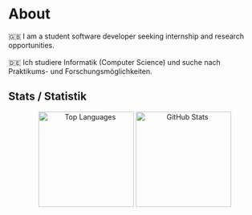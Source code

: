 # About 
🇬🇧 I am a student software developer seeking internship and research opportunities.
<br>
<br>
🇩🇪 Ich studiere Informatik (Computer Science) und suche nach Praktikums- und Forschungsmöglichkeiten.


## Stats / Statistik
<div align="center">
  <img height="190" src="https://github-readme-stats.vercel.app/api/top-langs/?username=Hussein-249&layout=compact&langs_count=10&hide=css,ejs&theme=transparent" alt="Top Languages">
  <img height="190" src="https://github-readme-stats.vercel.app/api?username=Hussein-249&show_icons=true&count_private=true&theme=transparent&rank_icon=github" alt="GitHub Stats">
</div>
